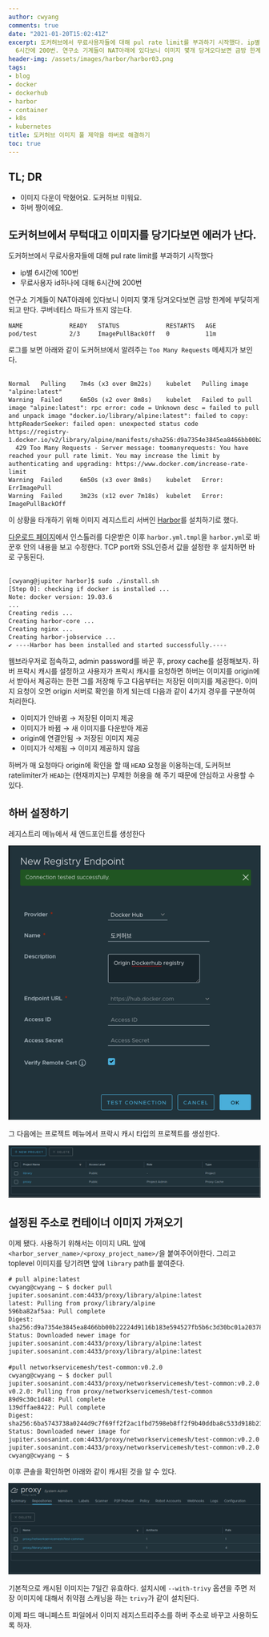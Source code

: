 ```yaml
---
author: cwyang
comments: true
date: "2021-01-20T15:02:41Z"
excerpt: 도커허브에서 무료사용자들에 대해 pul rate limit를 부과하기 시작했다. ip별 6시간에 100번, 무료사용자 id하나에 대해
  6시간에 200번. 연구소 기계들이 NAT아래에 있다보니 이미지 몇개 당겨오다보면 금방 한계에 부딪히게 되고 만다. 쿠버네티스 파드가 뜨지 않는다.
header-img: /assets/images/harbor/harbor03.png
tags:
- blog
- docker
- dockerhub
- harbor
- container
- k8s
- kubernetes
title: 도커허브 이미지 풀 제약을 하버로 해결하기
toc: true
---
```


## TL; DR
- 이미지 다운이 막혔어요. 도커허브 미워요.
- 하버 짱이에요.

## 도커허브에서 무턱대고 이미지를 당기다보면 에러가 난다.

도커허브에서 무료사용자들에 대해 pul rate limit를 부과하기 시작했다

- ip별 6시간에 100번
- 무료사용자 id하나에 대해 6시간에 200번

연구소 기계들이 NAT아래에 있다보니 이미지 몇개 당겨오다보면 금방 한계에 부딪히게 되고 만다. 쿠버네티스 파드가 뜨지 않는다.

```
NAME             READY   STATUS             RESTARTS   AGE
pod/test         2/3     ImagePullBackOff   0          11m
```

        
로그를 보면 아래와 같이 도커허브에서 알려주는 `Too Many Requests` 메세지가 보인다.

```

Normal   Pulling    7m4s (x3 over 8m22s)    kubelet   Pulling image "alpine:latest"
Warning  Failed     6m50s (x2 over 8m8s)    kubelet   Failed to pull image "alpine:latest": rpc error: code = Unknown desc = failed to pull and unpack image "docker.io/library/alpine:latest": failed to copy: httpReaderSeeker: failed open: unexpected status code https://registry-1.docker.io/v2/library/alpine/manifests/sha256:d9a7354e3845ea8466bb00b22224d9116b183e594527fb5b6c3d30bc01a20378: 
  429 Too Many Requests - Server message: toomanyrequests: You have reached your pull rate limit. You may increase the limit by authenticating and upgrading: https://www.docker.com/increase-rate-limit
Warning  Failed     6m50s (x3 over 8m8s)    kubelet   Error: ErrImagePull
Warning  Failed     3m23s (x12 over 7m18s)  kubelet   Error: ImagePullBackOff
```
이 상황을 타개하기 위해 이미지 레지스트리 서버인 [Harbor](https://goharbor.io/)를 설치하기로 했다.
                        
[다운로드 페이지](https://github.com/goharbor/harbor/releases)에서 인스톨러를 다운받은 이후 `harbor.yml.tmpl`을 `harbor.yml`로 바꾼후 안의 내용을 보고 수정한다. TCP port와 SSL인증서 값을 설정한 후 설치하면 바로 구동된다. 

```

[cwyang@jupiter harbor]$ sudo ./install.sh
[Step 0]: checking if docker is installed ...
Note: docker version: 19.03.6
...
Creating redis ...
Creating harbor-core ...
Creating nginx ...
Creating harbor-jobservice ...
✔ ----Harbor has been installed and started successfully.----
```

웹브라우저로 접속하고, admin password를 바꾼 후, proxy cache를 설정해보자.
하버 프락시 캐시를 설정하고 사용자가 프락시 캐시를 요청하면 하버는 이미지를 origin에서 받아서 제공하는 한편 그를 저장해 두고 다음부터는 저장된 이미지를 제공한다. 이미지 요청이 오면 origin 서버로 확인을 하게 되는데 다음과 같이 4가지 경우를 구분하여 처리한다.

- 이미지가 안바뀜 → 저장된 이미지 제공
- 이미지가 바뀜 → 새 이미지를 다운받아 제공
- origin에 연결안됨 → 저장된 이미지 제공
- 이미지가 삭제됨 → 이미지 제공하지 않음

하버가 매 요청마다 origin에 확인을 할 때 `HEAD` 요청을 이용하는데,
도커허브 ratelimiter가 `HEAD`는 (현재까지는) 무제한 허용을 해 주기 때문에 안심하고 사용할 수 있다.

## 하버 설정하기 

레지스트리 메뉴에서 새 엔드포인트를 생성한다

![엔드포인트 생성](/assets/images/harbor/harbor01.png)

그 다음에는 프로젝트 메뉴에서 프락시 캐시 타입의 프로젝트를 생성한다.

![프락시 캐시 프로직트  생성](/assets/images/harbor/harbor02.png)

## 설정된 주소로 컨테이너 이미지 가져오기
이제 됐다. 사용하기 위해서는 이미지 URL 앞에 `<harbor_server_name>/<proxy_project_name>/`을 붙여주어야한다. 그리고 toplevel 이미지를 당기려면 앞에 `library` path를 붙여준다.


```
​​# pull alpine:latest
​​cwyang@cwyang ~ $ docker pull jupiter.soosanint.com:4433/proxy/library/alpine:latest
​​latest: Pulling from proxy/library/alpine
​​596ba82af5aa: Pull complete
​​Digest: sha256:d9a7354e3845ea8466bb00b22224d9116b183e594527fb5b6c3d30bc01a20378
​​Status: Downloaded newer image for jupiter.soosanint.com:4433/proxy/library/alpine:latest
​​jupiter.soosanint.com:4433/proxy/library/alpine:latest
​​
​​#pull networkservicemesh/test-common:v0.2.0
​​cwyang@cwyang ~ $ docker pull jupiter.soosanint.com:4433/proxy/networkservicemesh/test-common:v0.2.0
​​v0.2.0: Pulling from proxy/networkservicemesh/test-common
​​89d9c30c1d48: Pull complete
​​139dffae8422: Pull complete
​​Digest: sha256:6ba5743738a0244d9c7f69ff2f2ac1fbd7598eb8ff2f9b40ddba8c533d918b21
​​Status: Downloaded newer image for jupiter.soosanint.com:4433/proxy/networkservicemesh/test-common:v0.2.0
​​jupiter.soosanint.com:4433/proxy/networkservicemesh/test-common:v0.2.0
​​cwyang@cwyang ~ $
```

이후 콘솔을 확인하면 아래와 같이 캐시된 것을 알 수 있다.

![저장된 컨테이너 이미지들](/assets/images/harbor/harbor03.png)

기본적으로 캐시된 이미지는 7일간 유효하다. 설치시에 `--with-trivy` 옵션을 주면 저장 이미지에 대해서 취약점 스캐닝을 하는 `trivy`가 같이 설치된다.

이제 파드 매니페스트 파일에서 이미지 레지스트리주소를 하버 주소로 바꾸고 사용하도록 하자.
